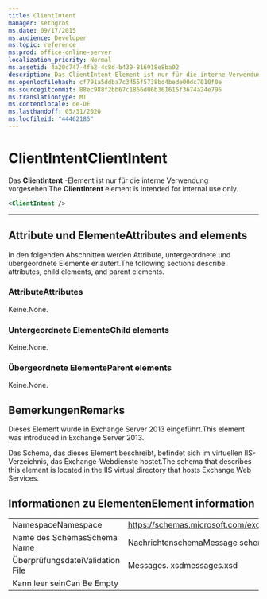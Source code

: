 ```yaml
---
title: ClientIntent
manager: sethgros
ms.date: 09/17/2015
ms.audience: Developer
ms.topic: reference
ms.prod: office-online-server
localization_priority: Normal
ms.assetid: 4a20c747-4fa2-4c8d-b439-816918e8ba02
description: Das ClientIntent-Element ist nur für die interne Verwendung vorgesehen.
ms.openlocfilehash: cf791a5ddba7c3455f5738bd4bede00dc7010f0e
ms.sourcegitcommit: 88ec988f2bb67c1866d06b361615f3674a24e795
ms.translationtype: MT
ms.contentlocale: de-DE
ms.lasthandoff: 05/31/2020
ms.locfileid: "44462185"
---
```

# <a name="clientintent"></a><span data-ttu-id="38ff4-103">ClientIntent</span><span class="sxs-lookup"><span data-stu-id="38ff4-103">ClientIntent</span></span>

<span data-ttu-id="38ff4-104">Das **ClientIntent** -Element ist nur für die interne Verwendung vorgesehen.</span><span class="sxs-lookup"><span data-stu-id="38ff4-104">The **ClientIntent** element is intended for internal use only.</span></span> 
  
```XML
<ClientIntent />
```

 ****
## <a name="attributes-and-elements"></a><span data-ttu-id="38ff4-105">Attribute und Elemente</span><span class="sxs-lookup"><span data-stu-id="38ff4-105">Attributes and elements</span></span>

<span data-ttu-id="38ff4-106">In den folgenden Abschnitten werden Attribute, untergeordnete und übergeordnete Elemente erläutert.</span><span class="sxs-lookup"><span data-stu-id="38ff4-106">The following sections describe attributes, child elements, and parent elements.</span></span>
  
### <a name="attributes"></a><span data-ttu-id="38ff4-107">Attribute</span><span class="sxs-lookup"><span data-stu-id="38ff4-107">Attributes</span></span>

<span data-ttu-id="38ff4-108">Keine.</span><span class="sxs-lookup"><span data-stu-id="38ff4-108">None.</span></span>
  
### <a name="child-elements"></a><span data-ttu-id="38ff4-109">Untergeordnete Elemente</span><span class="sxs-lookup"><span data-stu-id="38ff4-109">Child elements</span></span>

<span data-ttu-id="38ff4-110">Keine.</span><span class="sxs-lookup"><span data-stu-id="38ff4-110">None.</span></span>
  
### <a name="parent-elements"></a><span data-ttu-id="38ff4-111">Übergeordnete Elemente</span><span class="sxs-lookup"><span data-stu-id="38ff4-111">Parent elements</span></span>

<span data-ttu-id="38ff4-112">Keine.</span><span class="sxs-lookup"><span data-stu-id="38ff4-112">None.</span></span>
  
## <a name="remarks"></a><span data-ttu-id="38ff4-113">Bemerkungen</span><span class="sxs-lookup"><span data-stu-id="38ff4-113">Remarks</span></span>

<span data-ttu-id="38ff4-114">Dieses Element wurde in Exchange Server 2013 eingeführt.</span><span class="sxs-lookup"><span data-stu-id="38ff4-114">This element was introduced in Exchange Server 2013.</span></span>
  
<span data-ttu-id="38ff4-115">Das Schema, das dieses Element beschreibt, befindet sich im virtuellen IIS-Verzeichnis, das Exchange-Webdienste hostet.</span><span class="sxs-lookup"><span data-stu-id="38ff4-115">The schema that describes this element is located in the IIS virtual directory that hosts Exchange Web Services.</span></span>
  
## <a name="element-information"></a><span data-ttu-id="38ff4-116">Informationen zu Elementen</span><span class="sxs-lookup"><span data-stu-id="38ff4-116">Element information</span></span>

|||
|:-----|:-----|
|<span data-ttu-id="38ff4-117">Namespace</span><span class="sxs-lookup"><span data-stu-id="38ff4-117">Namespace</span></span>  <br/> |https://schemas.microsoft.com/exchange/services/2006/messages  <br/> |
|<span data-ttu-id="38ff4-118">Name des Schemas</span><span class="sxs-lookup"><span data-stu-id="38ff4-118">Schema Name</span></span>  <br/> |<span data-ttu-id="38ff4-119">Nachrichtenschema</span><span class="sxs-lookup"><span data-stu-id="38ff4-119">Message schema</span></span>  <br/> |
|<span data-ttu-id="38ff4-120">Überprüfungsdatei</span><span class="sxs-lookup"><span data-stu-id="38ff4-120">Validation File</span></span>  <br/> |<span data-ttu-id="38ff4-121">Messages. xsd</span><span class="sxs-lookup"><span data-stu-id="38ff4-121">messages.xsd</span></span>  <br/> |
|<span data-ttu-id="38ff4-122">Kann leer sein</span><span class="sxs-lookup"><span data-stu-id="38ff4-122">Can Be Empty</span></span>  <br/> ||
   

